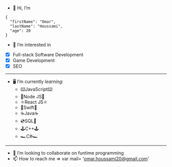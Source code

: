- 👋 Hi, I’m 
```
{
  "firstName": "Omar",
  "lastName": "Houssami",
  "age": 20
}
```
- 👀 I’m interested in
- [x] Full-stack Software Development
- [x] Game Development 
- [x] SEO
---
- 🖥️ I’m currently *learning*:
  - ⌨️JavaScript⌨️
  - 💠Node JS💠
  - ⚛️React JS⚛️
  - 🍏Swift🍎 
  - ☕️Java☕️
  - 💿SQL📀 
  - 🕹️C++🕹️ 
  - 🏎️C#🏎️
 ---
- 💞️ I’m looking to collaborate on funtime programming
- 📫 How to reach me => var mail= 'omar.houssami20@gmail.com'


